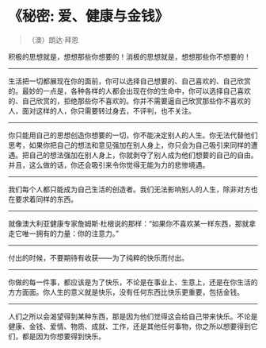 # 《秘密: 爱、健康与金钱》

> （澳）朗达·拜恩

积极的思想就是，想想那些你想要的！消极的思想就是，想想那些你不想要的！

---

生活把一切都展现在你的面前，你可以选择自己想要的、自己喜欢的、自己欣赏的。最妙的一点是，各种各样的人都会出现在你的生命中，你可以选择自己喜欢的、自己欣赏的，拒绝那些你不喜欢的。你并不需要逼自己欣赏那些你不喜欢的人，面对这样的人，你只需要转过身去，不评判，也不关注。

---

你只能用自己的思想创造你想要的一切，你不能决定别人的人生。你无法代替他们思考，如果你把自己的想法和意见强加在别人身上，你只会为自己吸引来同样的遭遇。把自己的想法强加在别人身上，你就剥夺了别人成为他们想要的自己的自由。并且，这么做的话，你还会吸引来令你觉得无能为力的悲惨境遇。

---

我们每个人都只能成为自己生活的创造者。我们无法影响别人的人生，除非对方也在要求着同样的东西。

---

就像澳大利亚健康专家詹姆斯·杜根说的那样：“如果你不喜欢某一样东西，那就拿走它唯一拥有的力量：你的注意力。”

---

付出的时候，不要期待有收获——为了纯粹的快乐而付出。

---

你做的每一件事，都应该是为了快乐，不论是在事业上、生意上，还是在你生活的方方面面。你人生的意义就是快乐，没有任何东西比快乐更重要，包括金钱。

---

人们之所以会渴望得到某种东西，那是因为他们觉得这会给自己带来快乐。不论是健康、金钱、爱情、物质、成就、工作，还是其他任何事物，你之所以想要得到它们，都是因为你想要得到快乐。